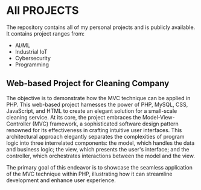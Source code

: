 # All PROJECTS
The repository contains all of my personal projects and is publicly available. It contains project ranges from:
- AI/ML
- Industrial IoT
- Cybersecurity
- Programming
## Web-based Project for Cleaning Company
The objective is to demonstrate how the MVC technique can be applied in PHP. This web-based project harnesses the power of PHP, MySQL, CSS, JavaScript, and HTML to create an elegant solution for a small-scale cleaning service. At its core, the project embraces the Model-View-Controller (MVC) framework, a sophisticated software design pattern renowned for its effectiveness in crafting intuitive user interfaces. This architectural approach elegantly separates the complexities of program logic into three interrelated components: the model, which handles the data and business logic; the view, which presents the user's interface; and the controller, which orchestrates interactions between the model and the view.

The primary goal of this endeavor is to showcase the seamless application of the MVC technique within PHP, illustrating how it can streamline development and enhance user experience.



